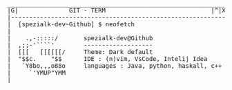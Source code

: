 <pre>
_____________________________________________________________
|G|              GIT - TERM                             |^|X|
|-----------------------------------------------------------|
|  [spezialk-dev~Github] $ neofetch                         |
|                                                           |
|    .,-:::::/       spezialk-dev@Github                    |
|  ,;;-'````'        -------------------                    |
|  [[[   [[[[[[/     Theme: Dark default                    |
|  "$$c.    "$$      IDE : (n)vim, VsCode, Intelij Idea     |
|   `Y8bo,,,o88o     languages : Java, python, haskall, c++ |
|     `'YMUP"YMM                                            |
|___________________________________________________________|
</pre>

